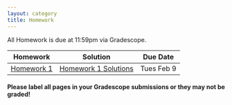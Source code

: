 ```yaml
---
layout: category
title: Homework
---
```


All Homework is due at 11:59pm via Gradescope.
<div class = "Homework-Table">
    <table>
        <thead>
          <tr>
            <th>Homework</th>
            <th>Solution</th>
            <th>Due Date</th>
          </tr>
        </thead>
        <tbody>
          <tr>
            <td><a href= "" target="_blank"> Homework 1</a></td>
            <td><a href= "https://www.youtube.com/watch?v=dQw4w9WgXcQ" target="_blank"> Homework 1 Solutions</a></td>
            <td>Tues Feb 9</td>
          </tr>
          <!--tr>
            <td><a href= "https://stat400.github.io/PDFs/homework/Stat_400_Hw_1.pdf" target="_blank"> Homework 1</a></td>
            <td><a href= "https://stat400.github.io/PDFs/homework_solutions/Stat_400_Hw_1_solutions.pdf" target="_blank"> Homework 1 Solutions</a></td>
            <td>Tues Feb 9</td>
          </tr>
          <tr>
            <td><a href= "https://stat400.github.io/PDFs/homework/Spring_2021_Stat_400_Hw_2.pdf" target="_blank"> Homework 2</a></td>
            <td><a href= "https://stat400.github.io/PDFs/homework_solutions/Stat_400_Hw_2_Solutions.pdf" target="_blank"> Homework 2 Solutions</a></td>
            <td>Tues Feb 16</td>
          </tr>
          <tr>
            <td><a href= "https://stat400.github.io/PDFs/homework/Spring_2021_Stat_400_Hw_3.pdf" target="_blank"> Homework 3</a></td>
            <td><a href= "https://stat400.github.io/PDFs/homework_solutions/Spring_2021_Stat_400_Hw_3_Solutions.pdf" target="_blank"> Homework 3 Solutions</a></td>
            <td>Tues Feb 23</td>
          </tr>
          <tr>
            <td><a href= "https://stat400.github.io/PDFs/homework/Hw4_400Sp21.pdf" target="_blank"> Homework 4</a></td>
            <td><a href= "https://stat400.github.io/PDFs/homework_solutions/Hw4_Sol.pdf" target="_blank"> Homework 4 Solutions</a></td>
            <td>Tues Mar 2</td>
          </tr>
          <tr>
            <td><a href= "https://stat400.github.io/PDFs/homework/Stat_400_Hw_5.pdf" target="_blank"> Homework 5</a></td>
            <td><a href= "https://stat400.github.io/PDFs/homework_solutions/Spring_2021_Stat_400_Hw_5_Solutions.pdf" target="_blank"> Homework 5 Solutions</a></td>
            <td>Tues Mar 9</td>
          </tr>
          <tr>
            <td><a href= "https://stat400.github.io/PDFs/homework/Stat_400_Hw_6.pdf" target="_blank"> Homework 6</a></td>
            <td><a href= "https://stat400.github.io/PDFs/homework_solutions/Spring_2021_Stat_400_Hw_6_Solutions.pdf" target="_blank"> Homework 6 Solutions</a></td>
            <td>Tues Mar 16</td>
          </tr>
          <tr>
            <td><a href= "https://stat400.github.io/PDFs/homework/S21_Hw7.pdf" target="_blank"> Homework 7</a></td>
            <td><a href= "https://stat400.github.io/PDFs/homework_solutions/Spring_2021_Stat_400_Hw_7_Solutions.pdf" target="_blank"> Homework 7 Solutions</a></td>
            <td>Tues Mar 23</td>
          </tr>
          <tr>
            <td><a href= "https://stat400.github.io/PDFs/homework/S21_Hw8.pdf" target="_blank"> Homework 8</a></td>
            <td><a href= "https://stat400.github.io/PDFs/homework_solutions/S21_Hw8_Solutions.pdf" target="_blank"> Homework 8 Solutions</a></td>
            <td>Tues Mar 30</td>
          </tr>
          <tr>
            <td><a href= "https://stat400.github.io/PDFs/homework/S21_Hw9.pdf" target="_blank"> Homework 9</a></td>
            <td><a href= "https://stat400.github.io/PDFs/homework_solutions/Hw9Sol.pdf" target="_blank"> Homework 9 Solutions</a></td>
            <td><b>Wed</b> Apr 14</td>
          </tr>
          <tr>
            <td><a href= "https://stat400.github.io/PDFs/homework/S21_Hw10.pdf" target="_blank"> Homework 10</a></td>
            <td><a href= "https://stat400.github.io/PDFs/homework_solutions/S21_Hw10_Solutions.pdf" target="_blank"> Homework 10 Solutions</a></td>
            <td>Tues Apr 27</td>
          </tr>
          <tr>
            <td><a href= "https://stat400.github.io/PDFs/homework/S21_Hw11.pdf" target="_blank"> Homework 11</a></td>
             <td><a href= "https://stat400.github.io/PDFs/homework_solutions/Hw11_Sol.pdf" target="_blank"> Homework 11 Solutions</a></td>
            <td><b>Thurs</b> May 6</td>
          </tr>
          <tr>
            <td>Homework 12</td>
            <td>N/A</td>
            <td>N/A</td>
          </tr-->
        </tbody>
      </table>
    </div>
    
<h4></h4>

<b>Please label all pages in your Gradescope submissions or they may not be graded!</b>

<!--h2 id = "Hw submission"> How to submit homework <u><b>correctly</b></u>:</h2>

If you have already submitted your assignment but did not do this, please re-submit! Gradescope allows you unlimited resubmissions until the deadline.

<!--div style="max-width:640px"><div style="position:relative;padding-bottom:61.5625%"><iframe id="kmsembed-1_9ho7xvf7" width="640" height="394" src="https://mediaspace.illinois.edu/embed/secure/iframe/entryId/1_9ho7xvf7/uiConfId/26883701" class="kmsembed" allowfullscreen webkitallowfullscreen mozAllowFullScreen allow="autoplay *; fullscreen *; encrypted-media *" referrerPolicy="no-referrer-when-downgrade" sandbox="allow-forms allow-same-origin allow-scripts allow-top-navigation allow-pointer-lock allow-popups allow-modals allow-orientation-lock allow-popups-to-escape-sandbox allow-presentation allow-top-navigation-by-user-activation" frameborder="0" title="Kaltura Player" style="position:absolute;top:0;left:0;width:100%;height:100%"></iframe></div></div-->